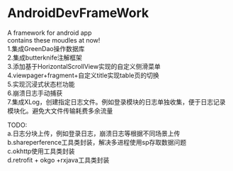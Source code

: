 # AndroidDevFrameWork
A  framework for android app <br>
contains these moudles at now!<br>
1.集成GreenDao操作数据库<br>
2.集成butterknife注解框架<br>
3.添加基于HorizontalScrollView实现的自定义侧滑菜单<br>
4.viewpager+fragment+自定义title实现table页的切换<br>
5.实现沉浸式状态栏功能<br>
6.崩溃日志手动捕获<br>
7.集成XLog，创建指定日志文件。例如登录模块的日志单独收集，便于日志记录模块化。避免大文件传输耗费多余流量<br>




TODO:<br>
a.日志分块上传，例如登录日志，崩溃日志等根据不同场景上传<br>
b.shareperference工具类封装，解决多进程使用sp存取数据问题<br>
c.okhttp使用工具类封装<br>
d.retrofit + okgo +rxjava工具类封装

